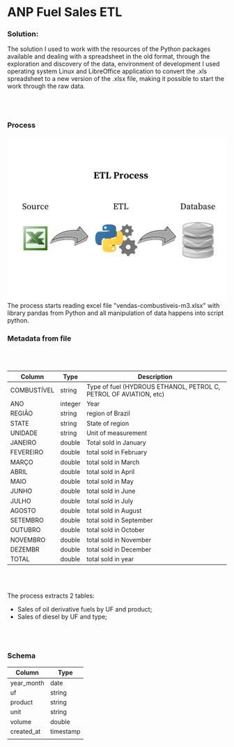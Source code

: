 ANP Fuel Sales ETL
================

### Solution:

The solution I used to work with the resources of the Python packages available 
and dealing with a spreadsheet in the old format, through the exploration and 
discovery of the data, environment of development I used operating system Linux 
and LibreOffice application to convert the .xls spreadsheet to a new version of 
the .xlsx file, making it possible to start the work through the raw data.

<br/>
<br/>

### Process


<img src="image_overview.png"
     alt="Process"
     style="float: left; margin-right: 10px;" />


<br/>
<br/>


The process starts reading excel file "vendas-combustiveis-m3.xlsx" with library 
pandas from Python and all manipulation of data happens into script python. 


### Metadata from file

<br/>
<br/>

Column        | Type          | Description
------------- | ------------- | -------------
COMBUSTÍVEL   | string        | Type of fuel (HYDROUS ETHANOL, PETROL C, PETROL OF AVIATION, etc)
ANO           | integer       | Year
REGIÃO        | string        | region of Brazil
STATE         | string        | State of region
UNIDADE       | string        | Unit of measurement
JANEIRO       | double        | Total sold in January
FEVEREIRO     | double        | total sold in February
MARÇO         | double        | total sold in March
ABRIL         | double        | total sold in April
MAIO          | double        | total sold in May
JUNHO         | double        | total sold in June
JULHO         | double        | total sold in July
AGOSTO        | double        | total sold in August
SETEMBRO      | double        | total sold in September
OUTUBRO       | double        | total sold in October
NOVEMBRO      | double        | total sold in November
DEZEMBR       | double        | total sold in December
TOTAL         | double        | total sold in year


<br/>
<br/>


The process extracts 2 tables:

 - Sales of oil derivative fuels by UF and product;
 - Sales of diesel by UF and type;
 
<br/>
<br/>
 

### Schema 

Column | Type
------------- | -------------
year_month  | date
uf          | string
product     | string
unit        | string
volume      | double
created_at  | timestamp
            |
          
          
